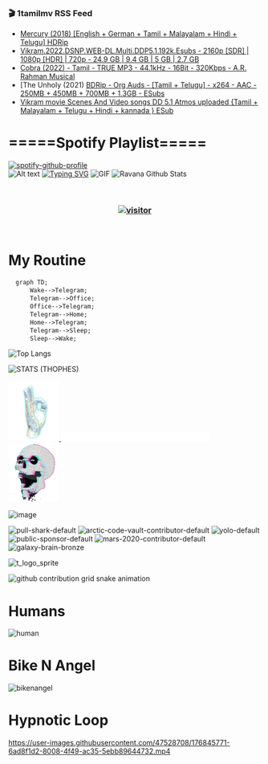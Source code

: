 ### 🎬 1tamilmv RSS Feed

<!-- BLOG-POST-LIST:START -->
- [Mercury &lpar;2018&rpar; [English + German + Tamil + Malayalam + Hindi + Telugu] HDRip](https://www.1tamilmv.click/index.php?/forums/topic/165450-mercury-2018-english-german-tamil-malayalam-hindi-telugu-hdrip%C2%A0/&do=findComment&comment=330557)
- [Vikram.2022.DSNP.WEB-DL.Multi.DDP5.1.192k.Esubs - 2160p [SDR] | 1080p [HDR] | 720p - 24.9 GB | 9.4 GB | 5 GB | 2.7 GB](https://www.1tamilmv.click/index.php?/forums/topic/165192-vikram2022dsnpweb-dlmultiddp51192kesubs-2160p-sdr-1080p-hdr-720p-249-gb-94-gb-5-gb-27-gb/&do=findComment&comment=330556)
- [Cobra &lpar;2022&rpar; - Tamil - TRUE MP3 - 44.1kHz - 16Bit - 320Kbps - A.R. Rahman Musical](https://www.1tamilmv.click/index.php?/forums/topic/165449-cobra-2022-tamil-true-mp3-441khz-16bit-320kbps-ar-rahman-musical/&do=findComment&comment=330555)
- [The Unholy &lpar;2021&rpar; [BDRip - Org Auds - [Tamil + Telugu] - x264 - AAC - 250MB + 450MB + 700MB + 1.3GB - ESubs](https://www.1tamilmv.click/index.php?/forums/topic/165448-the-unholy-2021-bdrip-org-auds-tamil-telugu-x264-aac-250mb-450mb-700mb-13gb-esubs%C2%A0/&do=findComment&comment=330554)
- [Vikram movie Scenes And Video songs DD 5.1 Atmos uploaded {Tamil + Malayalam + Telugu + Hindi + kannada } ESub](https://www.1tamilmv.click/index.php?/forums/topic/165344-vikram-movie-scenes-and-video-songs-dd-51-atmos-uploaded-tamil-malayalam-telugu-hindi-kannada-esub/&do=findComment&comment=330553)
<!-- BLOG-POST-LIST:END -->

# =====Spotify Playlist=====
[![spotify-github-profile](https://spotify-github-profile.vercel.app/api/view?uid=31rfzgmuvvewegdlxvlev4ynz4vu&cover_image=true&theme=default&bar_color=53b14f&bar_color_cover=true)](https://ravana69.github.io/rss)
</br>
![Alt text](https://spotify-recently-played-readme.vercel.app/api?user=31rfzgmuvvewegdlxvlev4ynz4vu)
[![Typing SVG](https://readme-typing-svg.herokuapp.com?color=%2336BCF7&center=true&vCenter=true&multiline=true&height=81&lines=I+AM+RAVANA;CONTACT+ME+ON+TELEGRAM%3A+%40R4V4N4)](https://git.io/typing-svg)
<img align="centre" height="400px" width="490px" alt="GIF" src="https://github.com/ravana69/ravana69/blob/master/rvm.gif" />
![Ravana Github Stats](https://github-readme-stats.vercel.app/api?username=ravana69&&show_icons=true&theme=radical)

<br />
<h3 align="center"> <a href="https://t.me/r4v4n4"><img src="https://profile-counter.glitch.me/ravana69/count.svg" alt="visitor" width="600"></a> </h3>
</br>

<H1>My Routine</H1>

```mermaid
  graph TD;
      Wake-->Telegram;
      Telegram-->Office;
      Office-->Telegram;
      Telegram-->Home;
      Home-->Telegram;
      Telegram-->Sleep;
      Sleep-->Wake;
```
![Top Langs](https://github-readme-stats.vercel.app/api/top-langs/?username=ravana69&&show_icons=true&theme=radical)

![STATS (THOPHES)](https://github-profile-trophy.vercel.app/?username=ravana69&theme=gruvbox&margin-w=10&margin-h=15&column=8)
<br />
<p align="left">
    <a href="#">
        <img width="20%" src="./assets/images/hand.gif" alt="" />
    </a>
    <a href="#">
        <img width="59%" src="./assets/images/spacer.png" alt="" >
    </a>
    <a href="#">
        <img width="20%" src="./assets/images/skull.gif" alt="" />
    </a>
</p>


![image](https://user-images.githubusercontent.com/47528708/175298537-0623dc00-7b1a-4ec1-b5b1-71768763a234.png)

<img width="148" alt="pull-shark-default" src="https://user-images.githubusercontent.com/47528708/176419715-70981865-4dc6-489a-8a1a-06842db67b15.gif"> <img width="148" alt="arctic-code-vault-contributor-default" src="https://user-images.githubusercontent.com/47528708/175267501-e1fbbb8f-c2b2-4882-b865-2ac4debef26c.png"> <img width="148" alt="yolo-default" src="https://user-images.githubusercontent.com/47528708/175267654-281a1880-1129-4b7b-bf2f-de5dd2bc5afa.png"> <img width="148" alt="public-sponsor-default" src="https://user-images.githubusercontent.com/47528708/175268448-2e78cc75-fb25-4d76-bd22-7df520446b45.png"> <img width="148" alt="mars-2020-contributor-default" src="https://user-images.githubusercontent.com/47528708/175268475-de6d987a-3be9-4353-86a5-23b422559355.png"> <img width="148" alt="galaxy-brain-bronze" src="https://user-images.githubusercontent.com/47528708/176419717-e2fdca8b-0fdc-47dd-9511-a7ff52178a33.gif">

![t_logo_sprite](https://user-images.githubusercontent.com/47528708/175293007-21ff1792-1fca-4be3-bcae-12fdc3aa414f.svg)

![github contribution grid snake animation](https://raw.githubusercontent.com/ravana69/ravana69/output/github-contribution-grid-snake-dark.svg#gh-dark-mode-only)

# Humans
<img width="170" alt="human" src="https://user-images.githubusercontent.com/47528708/176413829-c142d478-1c96-4c3c-a2a4-2dd35374c335.gif">

# Bike N Angel
<img width="170" alt="bikenangel" src="https://user-images.githubusercontent.com/47528708/176616968-3a44f91e-8016-477c-9bb5-c4689a1adbee.gif">

# Hypnotic Loop

https://user-images.githubusercontent.com/47528708/176845771-6ad8f1d2-8008-4f49-ac35-5ebb89644732.mp4


